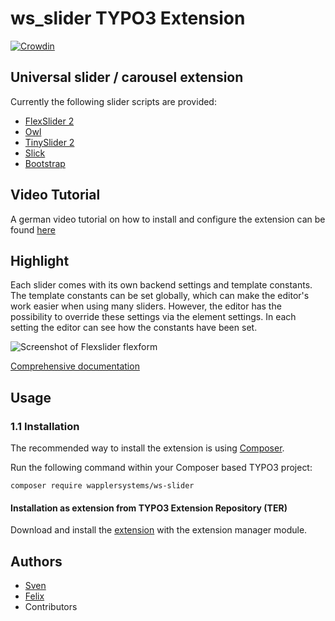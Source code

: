 # ws_slider TYPO3 Extension

[![Crowdin](https://badges.crowdin.net/typo3-extension-ws_slider/localized.svg)](https://crowdin.com/project/typo3-extension-ws_slider)


## Universal slider / carousel extension

Currently the following slider scripts are provided:

* [FlexSlider 2](http://flexslider.woothemes.com/)
* [Owl](https://owlcarousel2.github.io/OwlCarousel2/)
* [TinySlider 2](https://ganlanyuan.github.io/tiny-slider/)
* [Slick](https://kenwheeler.github.io/slick/)
* [Bootstrap](https://getbootstrap.com/docs/5.3/components/carousel/)

## Video Tutorial
A german video tutorial on how to install and configure the extension can be found [here](https://youtu.be/Kvfwmei7PWc)

## Highlight

Each slider comes with its own backend settings and template constants. The template constants can be set globally, which can make the editor's work easier when using many sliders. However, the editor has the possibility to override these settings via the element settings. In each setting the editor can see how the constants have been set.

![Screenshot of Flexslider flexform](https://raw.githubusercontent.com/svewap/ws_slider/master/Documentation/Images/OwlSettings.png)

[Comprehensive documentation][1]

## Usage

### 1.1 Installation

The recommended way to install the extension is using [Composer][2].

Run the following command within your Composer based TYPO3 project:

```
composer require wapplersystems/ws-slider
```

#### Installation as extension from TYPO3 Extension Repository (TER)

Download and install the [extension][3] with the extension manager module.

## Authors

* [Sven](https://github.com/svewap)
* [Felix](https://github.com/FUTC-Coding)
* Contributors


[1]: https://docs.typo3.org/typo3cms/extensions/ws_slider/
[2]: https://getcomposer.org/
[3]: https://extensions.typo3.org/extension/ws_slider
